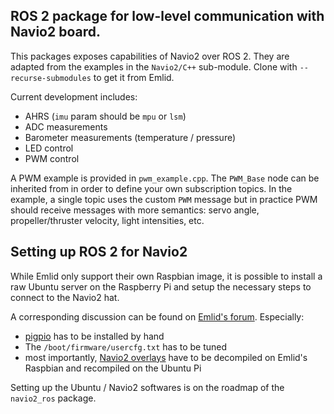 ## ROS 2 package for low-level communication with Navio2 board.

This packages exposes capabilities of Navio2 over ROS 2. They are adapted from the examples in the `Navio2/C++` sub-module. Clone with `--recurse-submodules` to get it from Emlid.

Current development includes:

- AHRS (`imu` param should be `mpu` or `lsm`)
- ADC measurements
- Barometer measurements (temperature / pressure)
- LED control
- PWM control
        
A PWM example is provided in `pwm_example.cpp`. The `PWM_Base` node can be inherited from in order to define your own subscription topics. In the example, a single topic uses the custom `PWM` message but in practice PWM should receive messages with more semantics: servo angle, propeller/thruster velocity, light intensities, etc.

## Setting up ROS 2 for Navio2

While Emlid only support their own Raspbian image, it is possible to install a raw Ubuntu server on the Raspberry Pi and setup the necessary steps to connect to the Navio2 hat.

A corresponding discussion can be found on [Emlid's forum](https://community.emlid.com/t/navio2-support-for-ubuntu-20-04/19956). Especially:

- [pigpio](https://github.com/joan2937/pigpio) has to be installed by hand 
- The `/boot/firmware/usercfg.txt` has to be tuned
- most importantly, [Navio2 overlays](https://community.emlid.com/t/navio2-support-for-ubuntu-20-04/19956/18) have to be decompiled on Emlid's Raspbian and recompiled on the Ubuntu Pi

Setting up the Ubuntu / Navio2 softwares is on the roadmap of the `navio2_ros` package.
